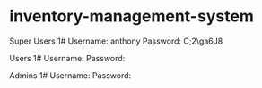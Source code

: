 # inventory-management-system

Super Users
1#
Username: anthony
Password: C;2\ga6J8

Users
1#
Username: 
Password:


Admins
1#
Username:
Password: 